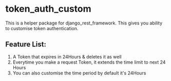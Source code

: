 # token_auth_custom
This is a helper package for django_rest_framework. This gives you ability to customise token authentication.

## Feature List: 
 1. A Token that expires in 24Hours & deletes it as well
 2. Everytime you make a request Token, it extends the time limit to next 24 Hours
 3. You can also customise the time period by default it's 24Hours
